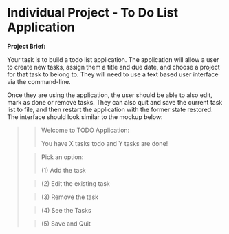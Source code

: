 # Individual Project - To Do List Application

**Project Brief:**

Your task is to build a todo list application.
The application will allow a user to create new tasks, assign them a title and due date, and choose a project for that task to belong to. They will need to use a text based user interface via the command-line.
 
Once they are using the application, the user should be able to also edit, mark as done or remove tasks. They can also quit and save the current task list to file, and then restart the application with the former state restored. The interface should look similar to the mockup below:


>> Welcome to TODO Application:
>> 
>>You have X tasks todo and Y tasks are done!
>
>> Pick an option:
>> 
>> (1) Add the task
>
>> (2) Edit the existing task
>
>> (3) Remove the task
>
>> (4) See the Tasks
>
>> (5) Save and Quit
